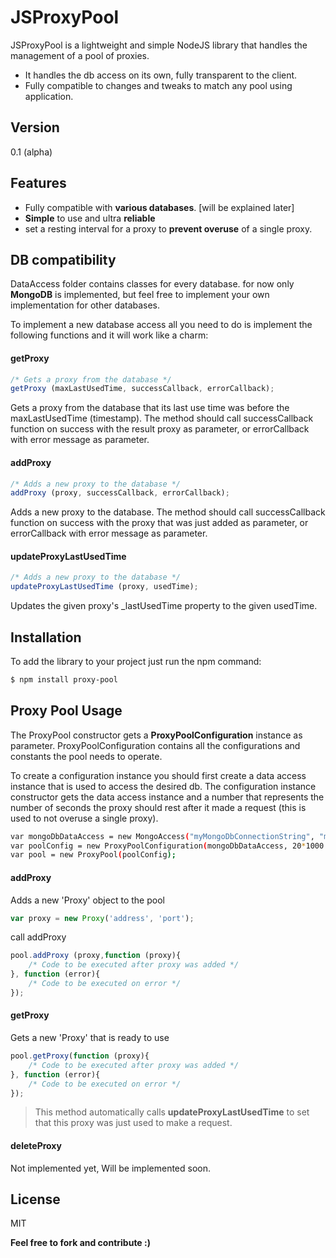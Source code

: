 # JSProxyPool

JSProxyPool is a lightweight and simple NodeJS library that handles the management of a pool of proxies.

  - It handles the db access on its own, fully transparent to the client.
  - Fully compatible to changes and tweaks to match any pool using application.

## Version

0.1 (alpha)

## Features

* Fully compatible with **various databases**. [will be explained later]
* **Simple** to use and ultra **reliable**
* set a resting interval for a proxy to **prevent overuse** of a single proxy.

## DB compatibility
DataAccess folder contains classes for every database. for now only **MongoDB** is implemented, but feel free to implement your own implementation for other databases.

To implement a new database access all you need to do is implement the following functions and it will work like a charm:

#### getProxy
```js
/* Gets a proxy from the database */
getProxy (maxLastUsedTime, successCallback, errorCallback);
```
Gets a proxy from the database that its last use time was before the maxLastUsedTime (timestamp).
The method should call successCallback function on success with the result proxy as parameter, or errorCallback with error message as parameter.

#### addProxy
```js
/* Adds a new proxy to the database */
addProxy (proxy, successCallback, errorCallback);
```
Adds a new proxy to the database.
The method should call successCallback function on success with the proxy that was just added as parameter, or errorCallback with error message as parameter.


#### updateProxyLastUsedTime
```js
/* Adds a new proxy to the database */
updateProxyLastUsedTime (proxy, usedTime);
```
Updates the given proxy's _lastUsedTime property to the given usedTime.

## Installation

To add the library to your project just run the npm command:
```sh
$ npm install proxy-pool
```

## Proxy Pool Usage

The ProxyPool constructor gets a **ProxyPoolConfiguration** instance as parameter.
ProxyPoolConfiguration contains all the configurations and constants the pool needs to operate.

To create a configuration instance you should first create a data access instance that is used to access the desired db.
The configuration instance constructor gets the data access instance and a number that represents the number of seconds the proxy should rest after it made a request (this is used to not overuse a single proxy).
```sh
var mongoDbDataAccess = new MongoAccess("myMongoDbConnectionString", "myProxiesCollectionName");
var poolConfig = new ProxyPoolConfiguration(mongoDbDataAccess, 20*1000 /* Rest time in milliseconds */);
var pool = new ProxyPool(poolConfig);
```

#### addProxy

Adds a new 'Proxy' object to the pool
```js
var proxy = new Proxy('address', 'port');
```

call addProxy
```js
pool.addProxy (proxy,function (proxy){
    /* Code to be executed after proxy was added */
}, function (error){
    /* Code to be executed on error */
});
```

#### getProxy

Gets a new 'Proxy' that is ready to use
```js
pool.getProxy(function (proxy){
    /* Code to be executed after proxy was added */
}, function (error){
    /* Code to be executed on error */
});
```
>This method automatically calls **updateProxyLastUsedTime** to set that this proxy was just used to make a request.

#### deleteProxy
Not implemented yet, Will be implemented soon.

## License


MIT



**Feel free to fork and contribute :)**
